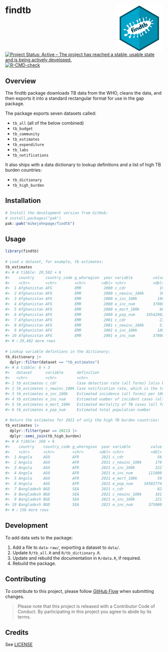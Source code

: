 
<!-- README.md is generated from README.Rmd. Please edit that file -->

# findtb <img src='man/figures/logo.png' align="right" height="150" /></a>

<!-- badges: start -->

[![Project Status: Active – The project has reached a stable, usable
state and is being actively
developed.](https://www.repostatus.org/badges/latest/active.svg)](https://www.repostatus.org/#active)
[![R-CMD-check](https://github.com/MikeJohnPage/findtb/actions/workflows/R-CMD-check.yaml/badge.svg)](https://github.com/MikeJohnPage/findtb/actions/workflows/R-CMD-check.yaml)
<!-- badges: end -->

## Overview

The findtb package downloads TB data from the WHO, cleans the data, and
then exports it into a standard rectangular format for use in the gap
package.

The package exports seven datasets called:

- `tb_all` (all of the below combined)
- `tb_budget`
- `tb_community`
- `tb_estimates`
- `tb_expenditure`
- `tb_labs`
- `tb_notifications`

It also ships with a data dictionary to lookup definitions and a list of
high TB burden countries:

- `tb_dictionary`
- `tb_high_burden`

## Installation

``` r
# Install the development version from GitHub:
# install.packages("pak")
pak::pak("mikejohnpage/findtb")
```

## Usage

``` r
library(findtb)

# Load a dataset, for example, tb estimates:
tb_estimates
#> # A tibble: 29,502 × 6
#>    country     country_code g_whoregion  year variable         value
#>    <chr>       <chr>        <chr>       <dbl> <chr>            <dbl>
#>  1 Afghanistan AFG          EMR          2000 c_cdr               19
#>  2 Afghanistan AFG          EMR          2000 c_newinc_100k       36
#>  3 Afghanistan AFG          EMR          2000 e_inc_100k         190
#>  4 Afghanistan AFG          EMR          2000 e_inc_num        37000
#>  5 Afghanistan AFG          EMR          2000 e_mort_100k         68
#>  6 Afghanistan AFG          EMR          2000 e_pop_num     19542982
#>  7 Afghanistan AFG          EMR          2001 c_cdr               27
#>  8 Afghanistan AFG          EMR          2001 c_newinc_100k       51
#>  9 Afghanistan AFG          EMR          2001 e_inc_100k         189
#> 10 Afghanistan AFG          EMR          2001 e_inc_num        37000
#> # ℹ 29,492 more rows

# Lookup variable defintions in the dictionary:
tb_dictionary |>
  dplyr::filter(dataset == "tb_estimates")
#> # A tibble: 6 × 3
#>   dataset      variable      definition                                         
#>   <chr>        <chr>         <chr>                                              
#> 1 tb_estimates c_cdr         Case detection rate (all forms) [also known as TB …
#> 2 tb_estimates c_newinc_100k Case notification rate, which is the total of new …
#> 3 tb_estimates e_inc_100k    Estimated incidence (all forms) per 100 000 popula…
#> 4 tb_estimates e_inc_num     Estimated number of incident cases (all forms)     
#> 5 tb_estimates e_mort_100k   Estimated mortality of TB cases (all forms) per 10…
#> 6 tb_estimates e_pop_num     Estimated total population number

# Return the estimates for 2021 of only the high TB burden countries:
tb_estimates |> 
  dplyr::filter(year == 2021) |> 
  dplyr::semi_join(tb_high_burden)
#> # A tibble: 168 × 6
#>    country    country_code g_whoregion  year variable         value
#>    <chr>      <chr>        <chr>       <dbl> <chr>            <dbl>
#>  1 Angola     AGO          AFR          2021 c_cdr               56
#>  2 Angola     AGO          AFR          2021 c_newinc_100k      179
#>  3 Angola     AGO          AFR          2021 e_inc_100k         322
#>  4 Angola     AGO          AFR          2021 e_inc_num       111000
#>  5 Angola     AGO          AFR          2021 e_mort_100k         59
#>  6 Angola     AGO          AFR          2021 e_pop_num     34503774
#>  7 Bangladesh BGD          SEA          2021 c_cdr               82
#>  8 Bangladesh BGD          SEA          2021 c_newinc_100k      181
#>  9 Bangladesh BGD          SEA          2021 e_inc_100k         221
#> 10 Bangladesh BGD          SEA          2021 e_inc_num       375000
#> # ℹ 158 more rows
```

## Development

To add data sets to the package:

1.  Add a file to `data-raw/`, exporting a dataset to `data/`.
2.  Update `R/tb_all.R` and `R/tb_dictionary.R`.
3.  Update and rebuild the documentation in `R/data.R`, if required.
4.  Rebuild the package.

## Contributing

To contribute to this project, please follow [GitHub
Flow](https://guides.github.com/introduction/flow/) when submitting
changes.

> Please note that this project is released with a Contributor Code of
> Conduct. By participating in this project you agree to abide by its
> terms.

## Credits

See [LICENSE](/LICENSE)
